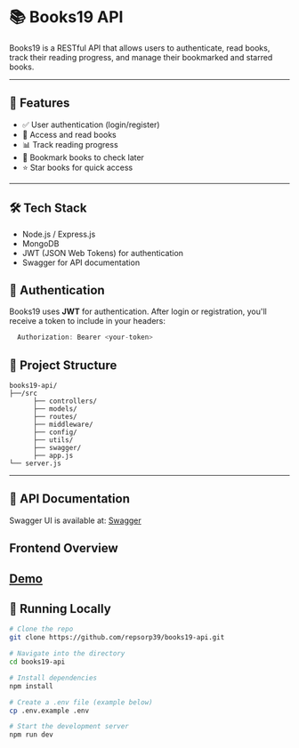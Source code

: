 # 📚 Books19 API

Books19 is a RESTful API that allows users to authenticate, read books, track their reading progress, and manage their bookmarked and starred books.

---

## 🚀 Features

- ✅ User authentication (login/register)
- 📖 Access and read books
- 📊 Track reading progress
- 🔖 Bookmark books to check later
- ⭐ Star books for quick access

---

## 🛠️ Tech Stack

- Node.js / Express.js
- MongoDB
- JWT (JSON Web Tokens) for authentication
- Swagger for API documentation

## 🔐 Authentication

Books19 uses **JWT** for authentication. After login or registration, you'll receive a token to include in your headers:

```js
  Authorization: Bearer <your-token>
```


## 📂 Project Structure
``` test
books19-api/
├──/src  
      ├── controllers/
      ├── models/
      ├── routes/
      ├── middleware/
      ├── config/
      ├── utils/
      ├── swagger/
      ├── app.js
└── server.js
```

---

## 📄 API Documentation

Swagger UI is available at: [Swagger](https://books19-api.onrender.com/api-docs)

## Frontend Overview

[Demo](https://books19-frontend.vercel.app/)
---

## 🧪 Running Locally

```bash
# Clone the repo
git clone https://github.com/repsorp39/books19-api.git

# Navigate into the directory
cd books19-api

# Install dependencies
npm install

# Create a .env file (example below)
cp .env.example .env

# Start the development server
npm run dev
```
